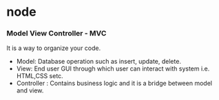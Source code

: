 # node

### Model View Controller - MVC

It is a way to organize your code.

- Model: Database operation such as insert, update, delete.
- View: End user GUI through which user can interact with system i.e. HTML,CSS setc.
- Controller : Contains business logic and it is a bridge between model and view.
